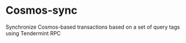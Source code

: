 # Cosmos-sync

Synchronize Cosmos-based transactions based on a set of query tags using Tendermint RPC